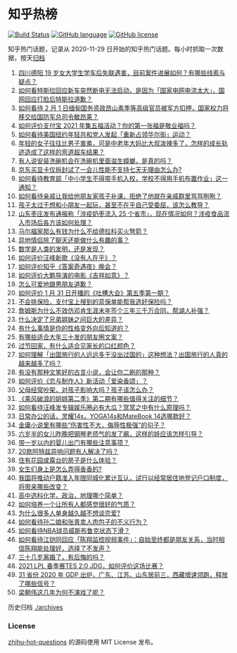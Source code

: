 # 知乎热榜
[![Build Status](https://github.com/ToWeLong/zhihu-hot-questions/workflows/CI/badge.svg)](https://github.com/ToWeLong/zhihu-hot-questions/actions)
[![GitHub language](https://img.shields.io/badge/language-golang-orange.svg)](https://golang.org/)
[![GitHub license](https://img.shields.io/github/license/ToWeLong/zhihu-hot-questions)](https://github.com/ToWeLong/zhihu-hot-questions/blob/main/LICENSE)

知乎热门话题，记录从 2020-11-29 日开始的知乎热门话题。每小时抓取一次数据，按天[归档](./archives)

<!-- BEGIN -->

1. [四川德阳 19 岁女大学生学车后失联遇害，目前案件进展如何？有哪些线索与疑点？](https://www.zhihu.com/question/442077436)
1. [如何看特斯拉回应新车突然断电无法启动，是因为「国家电网电流太大」，国网回应打脸后特斯拉道歉？](https://www.zhihu.com/question/442049252)
1. [如何看待 2 月 1 日缅甸国务资政昂山素季等高级官员被军方扣押，国家权力将移交给国防军总司令敏昂莱？](https://www.zhihu.com/question/442265428)
1. [如何评价支付宝 2021 年集五福活动？你的第一张福是敬业福吗？](https://www.zhihu.com/question/442243817)
1. [如何看待美国纽约年轻共和党人发起「重新占领华尔街」运动？](https://www.zhihu.com/question/442154359)
1. [年轻的女子往往比男子害羞，可是中老年大妈比大叔泼辣多了，怎样的成长轨迹造成了这样的弯道超车结果？](https://www.zhihu.com/question/436956581)
1. [有人说安装洗碗机会在洗碗机里面滋生蟑螂，是真的吗？](https://www.zhihu.com/question/45090578)
1. [京东买显卡仅拆封试了一会儿性能不支持七天无理由怎么办?](https://www.zhihu.com/question/419064671)
1. [如何看待教育部「中小学生不得带手机入校，学校不得用手机布置作业」这一通知？](https://www.zhihu.com/question/442268156)
1. [如何看待亲戚让我给他朋友家孩子补课，拒绝了他就在亲戚群里骂骂咧咧？](https://www.zhihu.com/question/441427059)
1. [孩子太过于想和小朋友一起玩，甚至不在乎自己受委屈，该怎么教导？](https://www.zhihu.com/question/441465630)
1. [山东枣庄发布通报称「涉疫奶枣流入 25 个省市」，现在情况如何？涉疫食品流入市场后各方该如何处理？](https://www.zhihu.com/question/442031151)
1. [马尔福家那么有钱为什么不给德拉科买火弩箭？](https://www.zhihu.com/question/441865889)
1. [异地情侣除了聊天还能做什么有趣的事？](https://www.zhihu.com/question/25065241)
1. [数学是人类的发明，还是发现？](https://www.zhihu.com/question/19746620)
1. [如何评价汪峰新歌《没有人在乎》？](https://www.zhihu.com/question/442133570)
1. [如何评价知乎《答案奇遇夜》晚会？](https://www.zhihu.com/question/441882176)
1. [如何评价大鹏导演的电影《吉祥如意》？](https://www.zhihu.com/question/409589663)
1. [怎么可爱地跟男朋友道歉？](https://www.zhihu.com/question/383772587)
1. [如何评价 1 月 31 日开播的《吐槽大会》第五季第一期？](https://www.zhihu.com/question/442059071)
1. [不会挑保险，支付宝上搜到的蓝保单能帮我选好保险吗？](https://www.zhihu.com/question/441866945)
1. [詹姆斯为什么不效仿邓肯生涯末年签个三年三千万合同，帮湖人补强？](https://www.zhihu.com/question/441679625)
1. [什么决定了兄弟姐妹之间巨大的差异？](https://www.zhihu.com/question/296862298)
1. [有什么事情是你的性格变外向后知道的？](https://www.zhihu.com/question/338262811)
1. [有哪些适合大年三十发的朋友圈文案？](https://www.zhihu.com/question/438857824)
1. [过节回家，有什么适合见家长的口红颜色？](https://www.zhihu.com/question/310916027)
1. [如何理解「出国旅行的人远远多于没出过国的」这种想法？出国旅行的人真的越来越多了吗？](https://www.zhihu.com/question/442156660)
1. [有没有那种文笔好的古言小说，会让你二刷的那种？](https://www.zhihu.com/question/384074987)
1. [如何评价《恋与制作人》新活动「爱染香颂」？](https://www.zhihu.com/question/441837689)
1. [父母经常吵架，对孩子影响大吗？孩子该怎么办？](https://www.zhihu.com/question/440501275)
1. [《乘风破浪的姐姐第二季》第二期有哪些值得关注的细节？](https://www.zhihu.com/question/441762408)
1. [如何看待汪峰发专辑娱乐圈必有大瓜？冥冥之中有什么原理吗？](https://www.zhihu.com/question/389238191)
1. [日常办公的话，灵耀14s，YOGA14s和MateBook 14选哪款好？](https://www.zhihu.com/question/441448203)
1. [金庸小说里有哪些“伤害性不大，侮辱性极强”的句子？](https://www.zhihu.com/question/441244417)
1. [六岁半的女儿昨晚把钢琴老师气的发了飙，这样的娃应该怎样引导？](https://www.zhihu.com/question/55558623)
1. [带一岁以内的婴儿出门有哪些注意事项？](https://www.zhihu.com/question/440508152)
1. [20款阿特兹异响问题有人解决了吗？](https://www.zhihu.com/question/382306276)
1. [住有花园或露台的房子是什么体验？](https://www.zhihu.com/question/279310611)
1. [女生们身上是怎么弄得香香的?](https://www.zhihu.com/question/285951733)
1. [我国将推动户籍准入年限同城化累计互认，试行以经常居住地登记户口制度，将带来哪些改变？](https://www.zhihu.com/question/442190036)
1. [高中选科化学，政治，地理哪个简单？](https://www.zhihu.com/question/440612806)
1. [如何培养一个让所有人都感觉很好的气质？](https://www.zhihu.com/question/428913737)
1. [为什么很多人单身越久越不想谈恋爱?](https://www.zhihu.com/question/39394519)
1. [如何看待孙二娘和张青卖人肉包子的不义行为？](https://www.zhihu.com/question/351607218)
1. [如何看待NBA球员威斯布鲁克状态下滑？](https://www.zhihu.com/question/441649213)
1. [如何看待江铠同回应「陈翔监控视频事件」：自始至终都是朋友关系，当时相信陈翔能处理好，选择了不发声？](https://www.zhihu.com/question/442037797)
1. [三十几岁离婚了，有后悔的吗？](https://www.zhihu.com/question/440802888)
1. [2021 LPL 春季赛TES 2:0 JDG，如何评价这场比赛？](https://www.zhihu.com/question/442184261)
1. [31 省份 2020 年 GDP 出炉，广东、江苏、山东居前三，西藏增速领跑，释放了哪些信号？](https://www.zhihu.com/question/441959527)
1. [梁朝伟这几年为何不演戏了呢？](https://www.zhihu.com/question/434429412)

<!-- END -->

历史归档 [./archives](./archives)


### License
[zhihu-hot-questions](https://github.com/towelong/zhihu-hot-questions) 的源码使用 MIT License 发布。